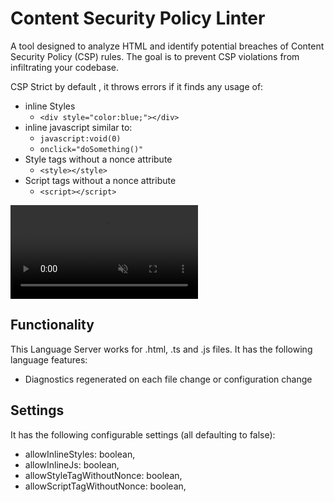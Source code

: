 # Content Security Policy Linter

A tool designed to analyze HTML and identify potential breaches of Content Security Policy (CSP) rules. The goal is to prevent CSP violations from infiltrating your codebase.  

CSP Strict by default , it throws errors if it finds any usage of:
* inline Styles
    * ```<div style="color:blue;"></div>```
* inline javascript similar to:  
    * ```javascript:void(0)```
    * ```onclick="doSomething()"```
* Style tags without a nonce attribute
    * ```<style></style>```
* Script tags without a nonce attribute
    * ```<script></script>```


<video src="csp-html-linter.mp4" autoplay loop muted playsinline></video>

## Functionality

This Language Server works for .html, .ts and .js  files. It has the following language features:
- Diagnostics regenerated on each file change or configuration change



## Settings

It has the following configurable settings (all defaulting to false):
* allowInlineStyles: boolean,
* allowInlineJs: boolean,
* allowStyleTagWithoutNonce: boolean,
* allowScriptTagWithoutNonce: boolean,
